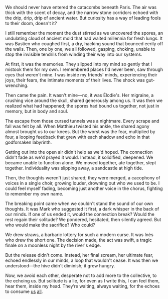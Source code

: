 We should never have entered the catacombs beneath Paris. The air was thick with the scent of decay, and the narrow stone corridors echoed with the drip, drip, drip of ancient water. But curiosity has a way of leading fools to their doom, doesn't it?

I still remember the moment the dust stirred as we uncovered the spores, an undulating cloud of ancient mold that had waited millennia for fresh lungs. It was Bastien who coughed first, a dry, hacking sound that bounced eerily off the walls. Then, one by one, we all followed, gasping, choking, unable to stop the invisible tendrils from winding their way into our systems.

At first, it was the memories. They slipped into my mind so gently that I mistook them for my own. I remembered places I'd never been, saw through eyes that weren't mine. I was inside my friends' minds, experiencing their joys, their fears, the intimate moments of their lives. The shock was gut-wrenching.

Then came the pain. It wasn't mine—no, it was Élodie's. Her migraine, a crushing vice around the skull, shared generously among us. It was then we realized what had happened; the spores had bound us together, not just in memory, but in body and soul.

The escape from those cursed tunnels was a nightmare. Every scrape and fall was felt by all. When Matthieu twisted his ankle, the shared agony almost brought us to our knees. But the worst was the fear, multiplied by four, a looping feedback that grew with each shadow and echo in that godforsaken labyrinth.

Getting out into the open air didn't help as we'd hoped. The connection didn't fade as we'd prayed it would. Instead, it solidified, deepened. We became unable to function alone. We moved together, ate together, slept together. Individuality was slipping away, a sandcastle at high tide.

Then, the thoughts weren't just shared; they were merged, a cacophony of voices in a single choir, growing louder, drowning out who we used to be. I could feel myself fading, becoming just another voice in the chorus, fighting to remember my own name.

The breaking point came when we couldn't stand the sound of our own thoughts. It was Mark who suggested it first, a dark whisper in the back of our minds. If one of us ended it, would the connection break? Would the rest regain their solitude? We pondered, hesitated, then silently agreed. But who would make the sacrifice? Who could?

We drew straws, a barbaric lottery for such a modern curse. It was Inès who drew the short one. The decision made, the act was swift, a tragic finale on a moonless night by the river's edge.

But the release didn't come. Instead, her final scream, her ultimate fear, echoed endlessly in our minds, a loop that wouldn't cease. It was then we understood—the hive didn't diminish; it grew hungry.

Now, we avoid each other, desperate not to add more to the collective, to the echoing us. But solitude is a lie, for even as I write this, I can feel them, hear them, inside my head. They’re waiting, always waiting, for the echoes to consume [us](https://new.reddit.com/r/nosleep/comments/1d3diim/a_killer_gave_us_a_list_of_instructions_we_had_to/) [all](https://new.reddit.com/r/PageTurner627Horror/comments/1bg4l0g/i_found_out_why_my_dad_never_talked_about_his/).